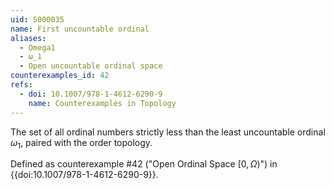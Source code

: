 ```yaml
---
uid: S000035
name: First uncountable ordinal
aliases:
  - Omega1
  - ω_1
  - Open uncountable ordinal space
counterexamples_id: 42
refs:
  - doi: 10.1007/978-1-4612-6290-9 
    name: Counterexamples in Topology
---
```

The set of all ordinal numbers strictly less than the least uncountable ordinal $\omega_1$, paired with the order topology.

Defined as counterexample #42 ("Open Ordinal Space $[0,\Omega)$")
in {{doi:10.1007/978-1-4612-6290-9}}.
